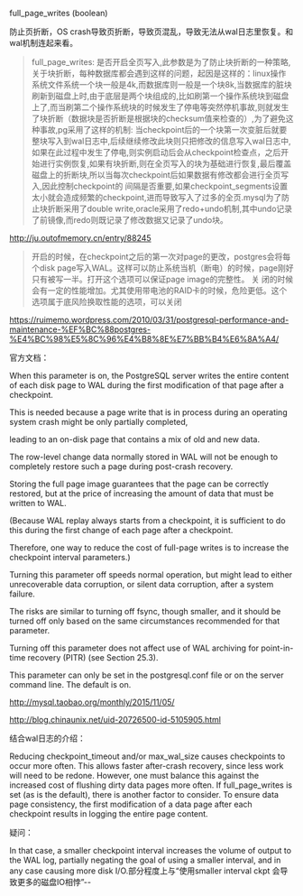 full_page_writes (boolean)

防止页折断，OS crash导致页折断，导致页混乱，导致无法从wal日志里恢复。和 wal机制连起来看。


>full_page_writes: 是否开启全页写入,此参数是为了防止块折断的一种策略,关于块折断，每种数据库都会遇到这样的问题，起因是这样的：linux操作系统文件系统一个块一般是4k,而数据库则一般是一个块8k,当数据库的脏块刷新到磁盘上时,由于底层是两个块组成的,比如刷第一个操作系统块到磁盘上了,而当刷第二个操作系统块的时候发生了停电等突然停机事故,则就发生了块折断（数据块是否折断是根据块的checksum值来检查的）,为了避免这种事故,pg采用了这样的机制:
当checkpoint后的一个块第一次变脏后就要整块写入到wal日志中,后续继续修改此块则只把修改的信息写入wal日志中,如果在此过程中发生了停电,则实例启动后会从checkpoint检查点，之后开始进行实例恢复,如果有块折断,则在全页写入的块为基础进行恢复,最后覆盖磁盘上的折断块,所以当每次checkpoint后如果数据有修改都会进行全页写入,因此控制checkpoint的
间隔是否重要,如果checkpoint_segments设置太小就会造成频繁的checkpoint,进而导致写入了过多的全页.mysql为了防止块折断采用了double write,oracle采用了redo+undo机制,其中undo记录了前镜像,而redo则既记录了修改数据又记录了undo块。

http://ju.outofmemory.cn/entry/88245

>开启的时候，在checkpoint之后的第一次对page的更改，postgres会将每 个disk page写入WAL。这样可以防止系统当机（断电）的时候，page刚好只有被写一半。打开这个选项可以保证page image的完整性。
关 闭的时候会有一定的性能增加。尤其使用带电池的RAID卡的时候，危险更低。这个选项属于底风险换取性能的选项，可以关闭

https://ruimemo.wordpress.com/2010/03/31/postgresql-performance-and-maintenance-%EF%BC%88postgres-%E4%BC%98%E5%8C%96%E4%B8%8E%E7%BB%B4%E6%8A%A4/

官方文档：

When this parameter is on, the PostgreSQL server writes the entire content of each disk page to WAL during the first modification of that page after a checkpoint. 

This is needed because a page write that is in process during an operating system crash might be only partially completed,

leading to an on-disk page that contains a mix of old and new data.

The row-level change data normally stored in WAL will not be enough to completely restore such a page during post-crash recovery.

Storing the full page image guarantees that the page can be correctly restored, but at the price of increasing the amount of data that must be written to WAL. 

(Because WAL replay always starts from a checkpoint, it is sufficient to do this during the first change of each page after a checkpoint. 

Therefore, one way to reduce the cost of full-page writes is to increase the checkpoint interval parameters.)

Turning this parameter off speeds normal operation, but might lead to either unrecoverable data corruption, or silent data corruption, after a system failure. 

The risks are similar to turning off fsync, though smaller, and it should be turned off only based on the same circumstances recommended for that parameter.

Turning off this parameter does not affect use of WAL archiving for point-in-time recovery (PITR) (see Section 25.3).

This parameter can only be set in the postgresql.conf file or on the server command line. The default is on.





http://mysql.taobao.org/monthly/2015/11/05/

http://blog.chinaunix.net/uid-20726500-id-5105905.html


结合wal日志的介绍：

>
Reducing checkpoint_timeout and/or max_wal_size causes checkpoints to occur more often. This allows faster after-crash recovery, since less work will need to be redone. However, one must balance this against the increased cost of flushing dirty data pages more often. If full_page_writes is set (as is the default), there is another factor to consider. To ensure data page consistency, the first modification of a data page after each checkpoint results in logging the entire page content. 

疑问：

>
In that case, a smaller checkpoint interval increases the volume of output to the WAL log, partially negating the goal of using a smaller interval, and in any case causing more disk I/O.部分程度上与“使用smaller interval ckpt 会导致更多的磁盘IO相悖”--

